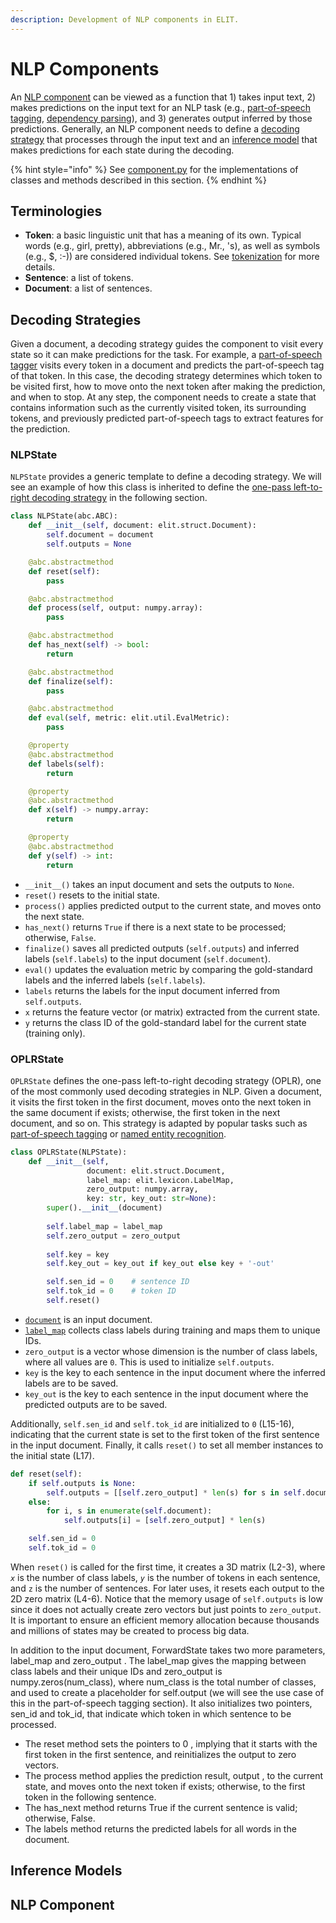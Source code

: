 ```yaml
---
description: Development of NLP components in ELIT.
---
```


# NLP Components

An [NLP component](./#nlp-component) can be viewed as a function that 1\) takes input text, 2\) makes predictions on the input text for an NLP task \(e.g., [part-of-speech tagging](../nlp-tasks/part-of-speech-tagging.md), [dependency parsing](../nlp-tasks/dependency-parsing.md)\), and 3\) generates output inferred by those predictions.  Generally, an NLP component needs to define a [decoding strategy](./#decoding-strategies) that processes through the input text and an [inference model](./#inference-models) that makes predictions for each state during the decoding.

{% hint style="info" %}
See [component.py](https://github.com/elitcloud/elit/blob/master/elit/component.py) for the implementations of classes and methods described in this section.
{% endhint %}

## Terminologies

* **Token**: a basic linguistic unit that has a meaning of its own.  Typical words \(e.g., girl, pretty\), abbreviations \(e.g., Mr., 's\), as well as symbols \(e.g., $, :-\)\) are considered individual tokens.  See [tokenization](../nlp-tasks/tokenization.md) for more details.
* **Sentence**: a list of tokens.
* **Document**: a list of sentences.

## Decoding Strategies

Given a document, a decoding strategy guides the component to visit every state so it can make predictions for the task.  For example, a [part-of-speech tagger](part-of-speech-tagger.md) visits every token in a document and predicts the part-of-speech tag of that token.  In this case, the decoding strategy determines which token to be visited first, how to move onto the next token after making the prediction, and when to stop.  At any step, the component needs to create a state that contains information such as the currently visited token, its surrounding tokens, and previously predicted part-of-speech tags to extract features for the prediction.

### NLPState

`NLPState` provides a generic template to define a decoding strategy.  We will see an example of how this class is inherited to define the [one-pass left-to-right decoding strategy](./#oplrstate) in the following section.

```python
class NLPState(abc.ABC):
    def __init__(self, document: elit.struct.Document):
        self.document = document
        self.outputs = None

    @abc.abstractmethod
    def reset(self):
        pass

    @abc.abstractmethod
    def process(self, output: numpy.array):
        pass

    @abc.abstractmethod
    def has_next(self) -> bool:
        return

    @abc.abstractmethod
    def finalize(self):
        pass

    @abc.abstractmethod
    def eval(self, metric: elit.util.EvalMetric):
        pass

    @property
    @abc.abstractmethod
    def labels(self):
        return

    @property
    @abc.abstractmethod
    def x(self) -> numpy.array:
        return

    @property
    @abc.abstractmethod
    def y(self) -> int:
        return
```

* `__init__()` takes an input document and sets the outputs to `None`.
* `reset()` resets to the initial state.
* `process()` applies predicted output to the current state, and moves onto the next state.
* `has_next()` returns `True` if there is a next state to be processed; otherwise, `False`.
* `finalize()` saves all predicted outputs \(`self.outputs`\) and inferred labels \(`self.labels`\) to the input document \(`self.document`\).
* `eval()` updates the evaluation metric by comparing the gold-standard labels and the inferred labels \(`self.labels`\).
* `labels` returns the labels for the input document inferred from `self.outputs`.
* `x` returns the feature vector \(or matrix\) extracted from the current state.
* `y` returns the class ID of the gold-standard label for the current state \(training only\).

### OPLRState

`OPLRState` defines the one-pass left-to-right decoding strategy \(OPLR\), one of the most commonly used decoding strategies in NLP.  Given a document, it visits the first token in the first document, moves onto the next token in the same document if exists; otherwise, the first token in the next document, and so on.  This strategy is adapted by popular tasks such as [part-of-speech tagging](../nlp-tasks/part-of-speech-tagging.md) or [named entity recognition](../nlp-tasks/named-entity-recognition.md).

```python
class OPLRState(NLPState):
    def __init__(self, 
                 document: elit.struct.Document,
                 label_map: elit.lexicon.LabelMap,
                 zero_output: numpy.array,
                 key: str, key_out: str=None):
        super().__init__(document)
        
        self.label_map = label_map
        self.zero_output = zero_output
        
        self.key = key
        self.key_out = key_out if key_out else key + '-out'

        self.sen_id = 0    # sentence ID
        self.tok_id = 0    # token ID
        self.reset()
```

* [`document`](../utilities/structure.md#document) is an input document.
* [`label_map`](../utilities/lexicons.md#labelmap) collects class labels during training and maps them to unique IDs.
* `zero_output` is a vector whose dimension is the number of class labels, where all values are `0`.  This is used to initialize `self.outputs`.
* `key` is the key to each sentence in the input document where the inferred labels are  to be saved. 
* `key_out` is the key to each sentence in the input document where the predicted outputs are to be saved. 

Additionally, `self.sen_id` and `self.tok_id` are initialized to `0` \(L15-16\), indicating that the current state is set to the first token of the first sentence in the input document.  Finally, it calls `reset()` to set all member instances to the initial state \(L17\).

```python
def reset(self):
    if self.outputs is None:
        self.outputs = [[self.zero_output] * len(s) for s in self.document]
    else:
        for i, s in enumerate(self.document):
            self.outputs[i] = [self.zero_output] * len(s)

    self.sen_id = 0
    self.tok_id = 0
```

When `reset()` is called for the first time, it creates a 3D matrix \(L2-3\), where _`x`_ is the number of class labels, _`y`_ is the number of tokens in each sentence, and `z` is the number of sentences.  For later uses, it resets each output to the 2D zero matrix \(L4-6\).  Notice that the memory usage of `self.outputs` is low since it does not actually create zero vectors but just points to `zero_output`.  It is important to ensure an efficient memory allocation because thousands and millions of states may be created to process big data.

In addition to the input document, ForwardState takes two more parameters, label\_map and zero\_output . The label\_map gives the mapping between class labels and their unique IDs and zero\_output is numpy.zeros\(num\_class\), where num\_class is the total number of classes, and used to create a placeholder for self.output \(we will see the use case of this in the part-of-speech tagging section\). It also initializes two pointers, sen\_id and tok\_id, that indicate which token in which sentence to be processed.

* The reset method sets the pointers to 0 , implying that it starts with the first token in the first sentence, and reinitializes the output to zero vectors.
* The process method applies the prediction result, output , to the current state, and moves onto the next token if exists; otherwise, to the first token in the following sentence.
* The has\_next method returns True if the current sentence is valid; otherwise, False.
* The labels method returns the predicted labels for all words in the document.

## Inference Models

## NLP Component

